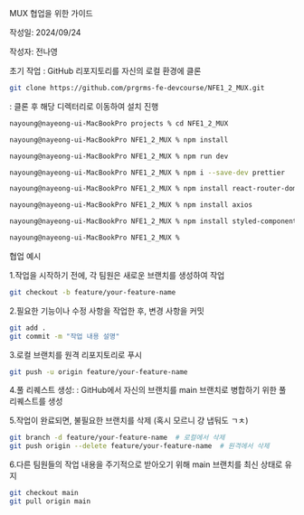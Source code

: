MUX 협업을 위한 가이드

작성일: 2024/09/24 

작성자: 전나영

초기 작업
: GitHub 리포지토리를 자신의 로컬 환경에 클론
```bash
git clone https://github.com/prgrms-fe-devcourse/NFE1_2_MUX.git
``` 
: 클론 후 해당 디렉터리로 이동하여 설치 진행
```bash
nayoung@nayeong-ui-MacBookPro projects % cd NFE1_2_MUX

nayoung@nayeong-ui-MacBookPro NFE1_2_MUX % npm install

nayoung@nayeong-ui-MacBookPro NFE1_2_MUX % npm run dev

nayoung@nayeong-ui-MacBookPro NFE1_2_MUX % npm i --save-dev prettier

nayoung@nayeong-ui-MacBookPro NFE1_2_MUX % npm install react-router-dom --save 

nayoung@nayeong-ui-MacBookPro NFE1_2_MUX % npm install axios

nayoung@nayeong-ui-MacBookPro NFE1_2_MUX % npm install styled-components

nayoung@nayeong-ui-MacBookPro NFE1_2_MUX % 

```

협업 예시

1.작업을 시작하기 전에, 각 팀원은 새로운 브랜치를 생성하여 작업
```bash
git checkout -b feature/your-feature-name
``` 

2.필요한 기능이나 수정 사항을 작업한 후, 변경 사항을 커밋
```bash
git add .
git commit -m "작업 내용 설명"
``` 

3.로컬 브랜치를 원격 리포지토리로 푸시
```bash
git push -u origin feature/your-feature-name
``` 

4.풀 리퀘스트 생성:
: GitHub에서 자신의 브랜치를 main 브랜치로 병합하기 위한 풀 리퀘스트를 생성

5.작업이 완료되면, 불필요한 브랜치를 삭제 (혹시 모르니 걍 냅둬도 ㄱㅊ)
```bash
git branch -d feature/your-feature-name  # 로컬에서 삭제
git push origin --delete feature/your-feature-name  # 원격에서 삭제
``` 

6.다른 팀원들의 작업 내용을 주기적으로 받아오기 위해 main 브랜치를 최신 상태로 유지
```bash
git checkout main
git pull origin main
``` 


